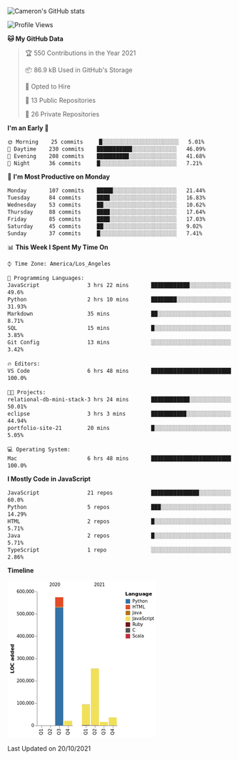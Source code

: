 ![Cameron's GitHub stats](https://github-readme-stats.vercel.app/api?username=gouldcs&show_icons=true&theme=great-gatsby&show_icons=true&count_private=true)


<!--START_SECTION:waka-->
![Profile Views](http://img.shields.io/badge/Profile%20Views-1-blue)

**🐱 My GitHub Data** 

> 🏆 550 Contributions in the Year 2021
 > 
> 📦 86.9 kB Used in GitHub's Storage 
 > 
> 💼 Opted to Hire
 > 
> 📜 13 Public Repositories 
 > 
> 🔑 26 Private Repositories  
 > 
**I'm an Early 🐤** 

```text
🌞 Morning    25 commits     █░░░░░░░░░░░░░░░░░░░░░░░░   5.01% 
🌆 Daytime    230 commits    ███████████░░░░░░░░░░░░░░   46.09% 
🌃 Evening    208 commits    ██████████░░░░░░░░░░░░░░░   41.68% 
🌙 Night      36 commits     █░░░░░░░░░░░░░░░░░░░░░░░░   7.21%

```
📅 **I'm Most Productive on Monday** 

```text
Monday       107 commits    █████░░░░░░░░░░░░░░░░░░░░   21.44% 
Tuesday      84 commits     ████░░░░░░░░░░░░░░░░░░░░░   16.83% 
Wednesday    53 commits     ██░░░░░░░░░░░░░░░░░░░░░░░   10.62% 
Thursday     88 commits     ████░░░░░░░░░░░░░░░░░░░░░   17.64% 
Friday       85 commits     ████░░░░░░░░░░░░░░░░░░░░░   17.03% 
Saturday     45 commits     ██░░░░░░░░░░░░░░░░░░░░░░░   9.02% 
Sunday       37 commits     █░░░░░░░░░░░░░░░░░░░░░░░░   7.41%

```


📊 **This Week I Spent My Time On** 

```text
⌚︎ Time Zone: America/Los_Angeles

💬 Programming Languages: 
JavaScript               3 hrs 22 mins       ████████████░░░░░░░░░░░░░   49.6% 
Python                   2 hrs 10 mins       ████████░░░░░░░░░░░░░░░░░   31.93% 
Markdown                 35 mins             ██░░░░░░░░░░░░░░░░░░░░░░░   8.71% 
SQL                      15 mins             █░░░░░░░░░░░░░░░░░░░░░░░░   3.85% 
Git Config               13 mins             ░░░░░░░░░░░░░░░░░░░░░░░░░   3.42%

🔥 Editors: 
VS Code                  6 hrs 48 mins       █████████████████████████   100.0%

🐱‍💻 Projects: 
relational-db-mini-stack-3 hrs 24 mins       ████████████░░░░░░░░░░░░░   50.01% 
eclipse                  3 hrs 3 mins        ███████████░░░░░░░░░░░░░░   44.94% 
portfolio-site-21        20 mins             █░░░░░░░░░░░░░░░░░░░░░░░░   5.05%

💻 Operating System: 
Mac                      6 hrs 48 mins       █████████████████████████   100.0%

```

**I Mostly Code in JavaScript** 

```text
JavaScript               21 repos            ███████████████░░░░░░░░░░   60.0% 
Python                   5 repos             ███░░░░░░░░░░░░░░░░░░░░░░   14.29% 
HTML                     2 repos             █░░░░░░░░░░░░░░░░░░░░░░░░   5.71% 
Java                     2 repos             █░░░░░░░░░░░░░░░░░░░░░░░░   5.71% 
TypeScript               1 repo              ░░░░░░░░░░░░░░░░░░░░░░░░░   2.86%

```


**Timeline**

![Chart not found](https://raw.githubusercontent.com/gouldcs/gouldcs/main/charts/bar_graph.png) 


 Last Updated on 20/10/2021
<!--END_SECTION:waka-->

<!--
**gouldcs/gouldcs** is a ✨ _special_ ✨ repository because its `README.md` (this file) appears on your GitHub profile.

Here are some ideas to get you started:

- 🔭 I’m currently working on ...
- 🌱 I’m currently learning ...
- 👯 I’m looking to collaborate on ...
- 🤔 I’m looking for help with ...
- 💬 Ask me about ...
- 📫 How to reach me: ...
- 😄 Pronouns: ...
- ⚡ Fun fact: ...
-->
